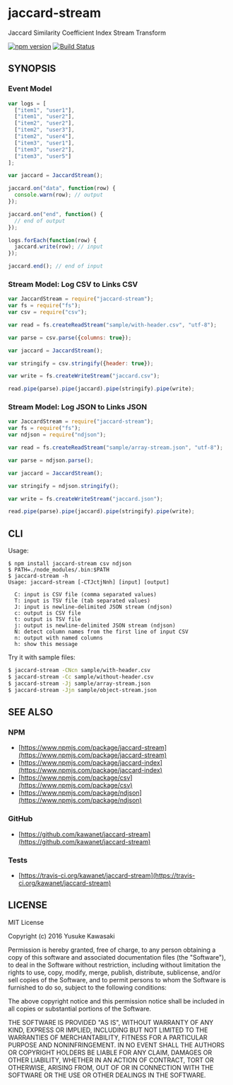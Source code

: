 # jaccard-stream

Jaccard Similarity Coefficient Index Stream Transform

[![npm version](https://badge.fury.io/js/jaccard-stream.svg)](http://badge.fury.io/js/jaccard-stream) [![Build Status](https://travis-ci.org/kawanet/jaccard-stream.svg?branch=master)](https://travis-ci.org/kawanet/jaccard-stream)

## SYNOPSIS

### Event Model

```js
var logs = [
  ["item1", "user1"],
  ["item1", "user2"],
  ["item2", "user2"],
  ["item2", "user3"],
  ["item2", "user4"],
  ["item3", "user1"],
  ["item3", "user2"],
  ["item3", "user5"]
];

var jaccard = JaccardStream();

jaccard.on("data", function(row) {
  console.warn(row); // output
});

jaccard.on("end", function() {
  // end of output
});

logs.forEach(function(row) {
  jaccard.write(row); // input
});

jaccard.end(); // end of input
```

### Stream Model: Log CSV to Links CSV

```js
var JaccardStream = require("jaccard-stream");
var fs = require("fs");
var csv = require("csv");

var read = fs.createReadStream("sample/with-header.csv", "utf-8");

var parse = csv.parse({columns: true});

var jaccard = JaccardStream();

var stringify = csv.stringify({header: true});

var write = fs.createWriteStream("jaccard.csv");

read.pipe(parse).pipe(jaccard).pipe(stringify).pipe(write);
```

### Stream Model: Log JSON to Links JSON

```js
var JaccardStream = require("jaccard-stream");
var fs = require("fs");
var ndjson = require("ndjson");

var read = fs.createReadStream("sample/array-stream.json", "utf-8");

var parse = ndjson.parse();

var jaccard = JaccardStream();

var stringify = ndjson.stringify();

var write = fs.createWriteStream("jaccard.json");

read.pipe(parse).pipe(jaccard).pipe(stringify).pipe(write);
```

## CLI

Usage:

```
$ npm install jaccard-stream csv ndjson
$ PATH=./node_modules/.bin:$PATH
$ jaccard-stream -h
Usage: jaccard-stream [-CTJctjNnh] [input] [output]

  C: input is CSV file (comma separated values)
  T: input is TSV file (tab separated values)
  J: input is newline-delimited JSON stream (ndjson)
  c: output is CSV file
  t: output is TSV file
  j: output is newline-delimited JSON stream (ndjson)
  N: detect column names from the first line of input CSV
  n: output with named columns
  h: show this message
```

Try it with sample files:

```sh
$ jaccard-stream -CNcn sample/with-header.csv
$ jaccard-stream -Cc sample/without-header.csv
$ jaccard-stream -Jj sample/array-stream.json 
$ jaccard-stream -Jjn sample/object-stream.json 
```

## SEE ALSO

### NPM

- [https://www.npmjs.com/package/jaccard-stream](https://www.npmjs.com/package/jaccard-stream)
- [https://www.npmjs.com/package/jaccard-index](https://www.npmjs.com/package/jaccard-index)
- [https://www.npmjs.com/package/csv](https://www.npmjs.com/package/csv)
- [https://www.npmjs.com/package/ndjson](https://www.npmjs.com/package/ndjson)

### GitHub

- [https://github.com/kawanet/jaccard-stream](https://github.com/kawanet/jaccard-stream)

### Tests

- [https://travis-ci.org/kawanet/jaccard-stream](https://travis-ci.org/kawanet/jaccard-stream)

## LICENSE

MIT License

Copyright (c) 2016 Yusuke Kawasaki

Permission is hereby granted, free of charge, to any person obtaining a copy
of this software and associated documentation files (the "Software"), to deal
in the Software without restriction, including without limitation the rights
to use, copy, modify, merge, publish, distribute, sublicense, and/or sell
copies of the Software, and to permit persons to whom the Software is
furnished to do so, subject to the following conditions:

The above copyright notice and this permission notice shall be included in all
copies or substantial portions of the Software.

THE SOFTWARE IS PROVIDED "AS IS", WITHOUT WARRANTY OF ANY KIND, EXPRESS OR
IMPLIED, INCLUDING BUT NOT LIMITED TO THE WARRANTIES OF MERCHANTABILITY,
FITNESS FOR A PARTICULAR PURPOSE AND NONINFRINGEMENT. IN NO EVENT SHALL THE
AUTHORS OR COPYRIGHT HOLDERS BE LIABLE FOR ANY CLAIM, DAMAGES OR OTHER
LIABILITY, WHETHER IN AN ACTION OF CONTRACT, TORT OR OTHERWISE, ARISING FROM,
OUT OF OR IN CONNECTION WITH THE SOFTWARE OR THE USE OR OTHER DEALINGS IN THE
SOFTWARE.
